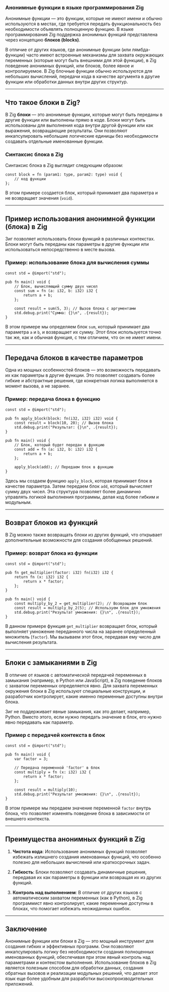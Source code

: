 ### Анонимные функции в языке программирования Zig

Анонимные функции — это функции, которые не имеют имени и обычно используются в местах, где требуется передать функциональность без необходимости объявлять полноценную функцию. В языке программирования Zig поддержка анонимных функций представлена через концепцию **блоков (blocks)**.

В отличие от других языков, где анонимные функции (или лямбда-функции) часто имеют встроенные механизмы для захвата окружающих переменных (которые могут быть внешними для этой функции), в Zig поведение анонимных функций, или блоков, более явное и контролируемое. В Zig блочные функции обычно используются для небольших вычислений, передачи кода в качестве аргумента в другие функции или обработки данных внутри других структур.

---

## **Что такое блоки в Zig?**

В Zig **блоки** — это анонимные функции, которые могут быть переданы в другие функции или выполнены прямо в коде. Блоки могут быть использованы для выполнения кода внутри другой функции или как выражения, возвращающие результаты. Они позволяют инкапсулировать небольшие логические единицы без необходимости создавать отдельные именованные функции.

### **Синтаксис блока в Zig**

Синтаксис блока в Zig выглядит следующим образом:

```zig
const block = fn (param1: type, param2: type) void {
    // код функции
};
```

В этом примере создается блок, который принимает два параметра и не возвращает значения (`void`).

---

## **Пример использования анонимной функции (блока) в Zig**

Зиг позволяет использовать блоки функций в различных контекстах. Блоки могут быть переданы как параметры в другие функции или использоваться непосредственно в месте вызова.

### **Пример: использование блока для вычисления суммы**

```zig
const std = @import("std");

pub fn main() void {
    // Блок, вычисляющий сумму двух чисел
    const sum = fn (a: i32, b: i32) i32 {
        return a + b;
    };

    const result = sum(5, 3); // Вызов блока с аргументами
    std.debug.print("Сумма: {}\n", .{result});
}
```

В этом примере мы определяем блок `sum`, который принимает два параметра `a` и `b`, и возвращает их сумму. Этот блок используется точно так же, как и обычная функция, с тем отличием, что он не имеет имени.

---

## **Передача блоков в качестве параметров**

Одна из мощных особенностей блоков — это возможность передавать их как параметры в другие функции. Это позволяет создавать более гибкие и абстрактные решения, где конкретная логика выполняется в момент вызова, а не заранее.

### **Пример: передача блока в функцию**

```zig
const std = @import("std");

pub fn apply_block(block: fn(i32, i32) i32) void {
    const result = block(10, 20); // Вызов блока
    std.debug.print("Результат: {}\n", .{result});
}

pub fn main() void {
    // Блок, который будет передан в функцию
    const add = fn (a: i32, b: i32) i32 {
        return a + b;
    };

    apply_block(add); // Передаем блок в функцию
}
```

Здесь мы создаем функцию `apply_block`, которая принимает блок в качестве параметра. Затем передаем блок `add`, который вычисляет сумму двух чисел. Эта структура позволяет более динамично управлять логикой выполнения программы, делая код более гибким и модульным.

---

## **Возврат блоков из функций**

В Zig можно также возвращать блоки из других функций, что открывает дополнительные возможности для создания обобщенных решений.

### **Пример: возврат блока из функции**

```zig
const std = @import("std");

pub fn get_multiplier(factor: i32) fn(i32) i32 {
    return fn (x: i32) i32 {
        return x * factor;
    };
}

pub fn main() void {
    const multiply_by_2 = get_multiplier(2); // Возвращаем блок
    const result = multiply_by_2(5); // Используем блок для умножения
    std.debug.print("Результат умножения: {}\n", .{result});
}
```

В данном примере функция `get_multiplier` возвращает блок, который выполняет умножение переданного числа на заранее определенный множитель (`factor`). Мы вызываем этот блок, передавая ему число для вычисления результата.

---

## **Блоки с замыканиями в Zig**

В отличие от языков с автоматической передачей переменных в замыкания (например, в Python или JavaScript), в Zig поведение блоков с захватом переменных определяется явно. Для захвата переменных окружения блоки в Zig используют специальные конструкции, и разработчик контролирует, какие именно переменные доступны внутри блока.

Зиг не поддерживает явные замыкания, как это делает, например, Python. Вместо этого, если нужно передать значение в блок, его нужно явно передавать как параметр.

### **Пример с передачей контекста в блок**

```zig
const std = @import("std");

pub fn main() void {
    var factor = 3;

    // Передача переменной 'factor' в блок
    const multiply = fn (x: i32) i32 {
        return x * factor;
    };

    const result = multiply(10);
    std.debug.print("Результат умножения: {}\n", .{result});
}
```

В этом примере мы передаем значение переменной `factor` внутрь блока, что позволяет изменять поведение блока в зависимости от внешнего контекста.

---

## **Преимущества анонимных функций в Zig**

1. **Чистота кода**: Использование анонимных функций позволяет избежать излишнего создания именованных функций, что особенно полезно для небольших вычислений или краткосрочных задач.

2. **Гибкость**: Блоки позволяют создавать динамичные решения, передавая их как параметры в функции или возвращая их из других функций.

3. **Контроль над выполнением**: В отличие от других языков с автоматическим захватом переменных (как в Python), в Zig программист явно контролирует, какие переменные доступны в блоках, что помогает избежать неожиданных ошибок.

---

## **Заключение**

Анонимные функции или блоки в Zig — это мощный инструмент для создания гибких и эффективных программ. Они позволяют инкапсулировать логику без необходимости создания полноценных именованных функций, обеспечивая при этом явный контроль над параметрами и контекстом выполнения. Использование блоков в Zig является полезным способом для обработки данных, создания обратных вызовов и реализации модульных решений, что делает этот язык еще более удобным для разработки высокопроизводительных приложений.

